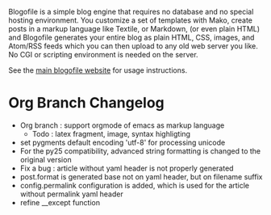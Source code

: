 Blogofile is a simple blog engine that requires no database and no special hosting environment. You customize a set of templates with Mako, create posts in a markup language like Textile, or Markdown, (or even plain HTML) and Blogofile generates your entire blog as plain HTML, CSS, images, and Atom/RSS feeds which you can then upload to any old web server you like. No CGI or scripting environment is needed on the server.

See the [main blogofile website](http://www.blogofile.com) for usage instructions.

# Org Branch Changelog

- Org branch : support orgmode of emacs as markup language
  - Todo : latex fragment, image, syntax highligting
- set pygments default encoding 'utf-8' for processing unicode
- For the py25 compatibility, advanced string formatting is changed to the original version
- Fix a bug : article without yaml header is not properly generated
- post.format is generated base not on yaml header, but on filename suffix 
- config.permalink configuration is added, which is used for the article without permalink yaml header
- refine __except function
